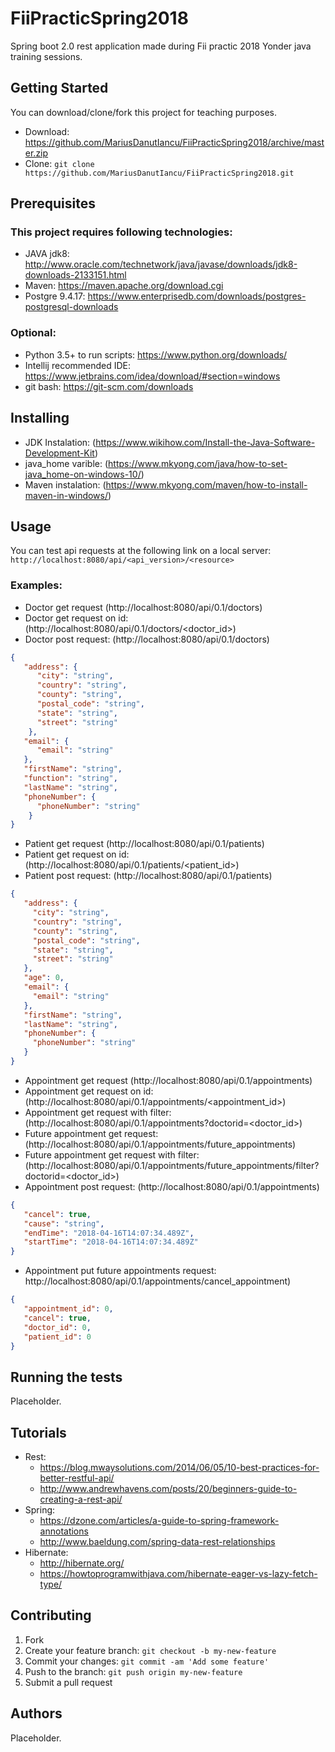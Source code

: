 # FiiPracticSpring2018

Spring boot 2.0 rest application made during Fii practic 2018 Yonder java training sessions.
    
## Getting Started
    
You can download/clone/fork this project for teaching purposes.
    
* Download: https://github.com/MariusDanutIancu/FiiPracticSpring2018/archive/master.zip
* Clone: `git clone https://github.com/MariusDanutIancu/FiiPracticSpring2018.git`
    
## Prerequisites

### This project requires following technologies:
* JAVA jdk8: http://www.oracle.com/technetwork/java/javase/downloads/jdk8-downloads-2133151.html
* Maven: https://maven.apache.org/download.cgi
* Postgre 9.4.17: https://www.enterprisedb.com/downloads/postgres-postgresql-downloads
    
### Optional:
* Python 3.5+ to run scripts: https://www.python.org/downloads/
* Intellij recommended IDE: https://www.jetbrains.com/idea/download/#section=windows
* git bash: https://git-scm.com/downloads
    
## Installing
* JDK Instalation: (https://www.wikihow.com/Install-the-Java-Software-Development-Kit)
* java_home varible: (https://www.mkyong.com/java/how-to-set-java_home-on-windows-10/)
* Maven instalation: (https://www.mkyong.com/maven/how-to-install-maven-in-windows/)

## Usage  

You can test api requests at the following link on a local server: `http://localhost:8080/api/<api_version>/<resource>`

### Examples:
* Doctor get request (http://localhost:8080/api/0.1/doctors)
* Doctor get request on id: (http://localhost:8080/api/0.1/doctors/<doctor_id>)
* Doctor post request: (http://localhost:8080/api/0.1/doctors) 
```json
{
   "address": {
      "city": "string",
      "country": "string",
      "county": "string",
      "postal_code": "string",
      "state": "string",
      "street": "string"
    },
   "email": {
      "email": "string"
   },
   "firstName": "string",
   "function": "string",
   "lastName": "string",
   "phoneNumber": {
      "phoneNumber": "string"
    }
}    
```   
* Patient get request (http://localhost:8080/api/0.1/patients)
* Patient get request on id: (http://localhost:8080/api/0.1/patients/<patient_id>)
* Patient post request: (http://localhost:8080/api/0.1/patients) 
```json
{
   "address": {
     "city": "string",
     "country": "string",
     "county": "string",
     "postal_code": "string",
     "state": "string",
     "street": "string"
   },
   "age": 0,
   "email": {
     "email": "string"
   },
   "firstName": "string",
   "lastName": "string",
   "phoneNumber": {
     "phoneNumber": "string"
   }
} 
```    
* Appointment get request (http://localhost:8080/api/0.1/appointments)
* Appointment get request on id: (http://localhost:8080/api/0.1/appointments/<appointment_id>)
* Appointment get request with filter: (http://localhost:8080/api/0.1/appointments?doctorid=<doctor_id>)
* Future appointment get request: (http://localhost:8080/api/0.1/appointments/future_appointments)
* Future appointment get request with filter: (http://localhost:8080/api/0.1/appointments/future_appointments/filter?doctorid=<doctor_id>)  
* Appointment post request: (http://localhost:8080/api/0.1/appointments)
```json
{
   "cancel": true,
   "cause": "string",
   "endTime": "2018-04-16T14:07:34.489Z",
   "startTime": "2018-04-16T14:07:34.489Z"
}    
```   
* Appointment put future appointments request: http://localhost:8080/api/0.1/appointments/cancel_appointment)
```json
{
   "appointment_id": 0,
   "cancel": true,
   "doctor_id": 0,
   "patient_id": 0
}
```   
## Running the tests   
    
Placeholder.
    
## Tutorials
   
* Rest: 
    * https://blog.mwaysolutions.com/2014/06/05/10-best-practices-for-better-restful-api/
    * http://www.andrewhavens.com/posts/20/beginners-guide-to-creating-a-rest-api/
* Spring: 
    * https://dzone.com/articles/a-guide-to-spring-framework-annotations 
    * http://www.baeldung.com/spring-data-rest-relationships
* Hibernate: 
    * http://hibernate.org/
    * https://howtoprogramwithjava.com/hibernate-eager-vs-lazy-fetch-type/   

## Contributing

1. Fork
2. Create your feature branch: `git checkout -b my-new-feature`
3. Commit your changes: `git commit -am 'Add some feature'`
4. Push to the branch: `git push origin my-new-feature`
5. Submit a pull request

## Authors
    
Placeholder.